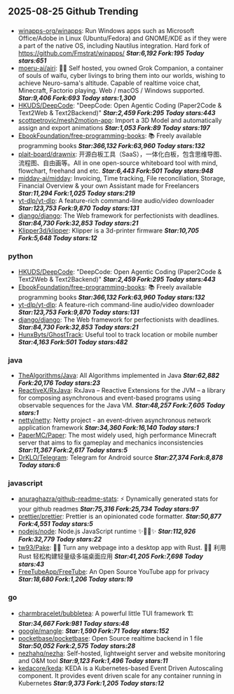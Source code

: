 ## 2025-08-25 Github Trending

### 
* [winapps-org/winapps](https://github.com/winapps-org/winapps): Run Windows apps such as Microsoft Office/Adobe in Linux (Ubuntu/Fedora) and GNOME/KDE as if they were a part of the native OS, including Nautilus integration. Hard fork of https://github.com/Fmstrat/winapps/ ***Star:6,192 Fork:195 Today stars:651***
* [moeru-ai/airi](https://github.com/moeru-ai/airi): 💖🧸 Self hosted, you owned Grok Companion, a container of souls of waifu, cyber livings to bring them into our worlds, wishing to achieve Neuro-sama's altitude. Capable of realtime voice chat, Minecraft, Factorio playing. Web / macOS / Windows supported. ***Star:9,406 Fork:693 Today stars:1,300***
* [HKUDS/DeepCode](https://github.com/HKUDS/DeepCode): "DeepCode: Open Agentic Coding (Paper2Code & Text2Web & Text2Backend)" ***Star:2,459 Fork:295 Today stars:443***
* [scottpetrovic/mesh2motion-app](https://github.com/scottpetrovic/mesh2motion-app): Import a 3D Model and automatically assign and export animations ***Star:1,053 Fork:89 Today stars:197***
* [EbookFoundation/free-programming-books](https://github.com/EbookFoundation/free-programming-books): 📚 Freely available programming books ***Star:366,132 Fork:63,960 Today stars:132***
* [plait-board/drawnix](https://github.com/plait-board/drawnix): 开源白板工具（SaaS），一体化白板，包含思维导图、流程图、自由画等。All in one open-source whiteboard tool with mind, flowchart, freehand and etc. ***Star:6,443 Fork:501 Today stars:948***
* [midday-ai/midday](https://github.com/midday-ai/midday): Invoicing, Time tracking, File reconciliation, Storage, Financial Overview & your own Assistant made for Freelancers ***Star:11,294 Fork:1,025 Today stars:219***
* [yt-dlp/yt-dlp](https://github.com/yt-dlp/yt-dlp): A feature-rich command-line audio/video downloader ***Star:123,753 Fork:9,870 Today stars:131***
* [django/django](https://github.com/django/django): The Web framework for perfectionists with deadlines. ***Star:84,730 Fork:32,853 Today stars:21***
* [Klipper3d/klipper](https://github.com/Klipper3d/klipper): Klipper is a 3d-printer firmware ***Star:10,705 Fork:5,648 Today stars:12***

### python
* [HKUDS/DeepCode](https://github.com/HKUDS/DeepCode): "DeepCode: Open Agentic Coding (Paper2Code & Text2Web & Text2Backend)" ***Star:2,459 Fork:295 Today stars:443***
* [EbookFoundation/free-programming-books](https://github.com/EbookFoundation/free-programming-books): 📚 Freely available programming books ***Star:366,132 Fork:63,960 Today stars:132***
* [yt-dlp/yt-dlp](https://github.com/yt-dlp/yt-dlp): A feature-rich command-line audio/video downloader ***Star:123,753 Fork:9,870 Today stars:131***
* [django/django](https://github.com/django/django): The Web framework for perfectionists with deadlines. ***Star:84,730 Fork:32,853 Today stars:21***
* [HunxByts/GhostTrack](https://github.com/HunxByts/GhostTrack): Useful tool to track location or mobile number ***Star:4,163 Fork:501 Today stars:482***

### java
* [TheAlgorithms/Java](https://github.com/TheAlgorithms/Java): All Algorithms implemented in Java ***Star:62,882 Fork:20,176 Today stars:23***
* [ReactiveX/RxJava](https://github.com/ReactiveX/RxJava): RxJava – Reactive Extensions for the JVM – a library for composing asynchronous and event-based programs using observable sequences for the Java VM. ***Star:48,257 Fork:7,605 Today stars:1***
* [netty/netty](https://github.com/netty/netty): Netty project - an event-driven asynchronous network application framework ***Star:34,360 Fork:16,140 Today stars:1***
* [PaperMC/Paper](https://github.com/PaperMC/Paper): The most widely used, high performance Minecraft server that aims to fix gameplay and mechanics inconsistencies ***Star:11,367 Fork:2,617 Today stars:5***
* [DrKLO/Telegram](https://github.com/DrKLO/Telegram): Telegram for Android source ***Star:27,374 Fork:8,878 Today stars:6***

### javascript
* [anuraghazra/github-readme-stats](https://github.com/anuraghazra/github-readme-stats): ⚡ Dynamically generated stats for your github readmes ***Star:75,316 Fork:25,734 Today stars:97***
* [prettier/prettier](https://github.com/prettier/prettier): Prettier is an opinionated code formatter. ***Star:50,877 Fork:4,551 Today stars:5***
* [nodejs/node](https://github.com/nodejs/node): Node.js JavaScript runtime ✨🐢🚀✨ ***Star:112,926 Fork:32,779 Today stars:22***
* [tw93/Pake](https://github.com/tw93/Pake): 🤱🏻 Turn any webpage into a desktop app with Rust. 🤱🏻 利用 Rust 轻松构建轻量级多端桌面应用 ***Star:41,205 Fork:7,698 Today stars:43***
* [FreeTubeApp/FreeTube](https://github.com/FreeTubeApp/FreeTube): An Open Source YouTube app for privacy ***Star:18,680 Fork:1,206 Today stars:19***

### go
* [charmbracelet/bubbletea](https://github.com/charmbracelet/bubbletea): A powerful little TUI framework 🏗 ***Star:34,667 Fork:981 Today stars:48***
* [google/mangle](https://github.com/google/mangle):  ***Star:1,590 Fork:71 Today stars:152***
* [pocketbase/pocketbase](https://github.com/pocketbase/pocketbase): Open Source realtime backend in 1 file ***Star:50,052 Fork:2,575 Today stars:28***
* [nezhahq/nezha](https://github.com/nezhahq/nezha): Self-hosted, lightweight server and website monitoring and O&M tool ***Star:9,123 Fork:1,496 Today stars:11***
* [kedacore/keda](https://github.com/kedacore/keda): KEDA is a Kubernetes-based Event Driven Autoscaling component. It provides event driven scale for any container running in Kubernetes ***Star:9,373 Fork:1,205 Today stars:12***
